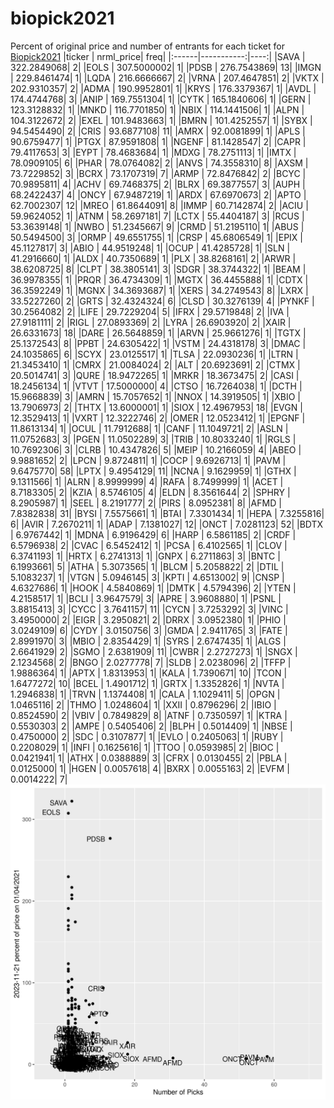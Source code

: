 # biopick2021
Percent of original price and number of entrants for each ticket for [Biopick2021](https://twitter.com/hashtag/Biopick2021)
|ticker |  nrml_price| freq|
|:------|-----------:|----:|
|SAVA   | 322.2849068|    2|
|EOLS   | 307.5000002|    1|
|PDSB   | 276.7543869|   13|
|IMGN   | 229.8461474|    1|
|LQDA   | 216.6666667|    2|
|VRNA   | 207.4647851|    2|
|VKTX   | 202.9310357|    2|
|ADMA   | 190.9952801|    1|
|KRYS   | 176.3379367|    1|
|AVDL   | 174.4744768|    3|
|ANIP   | 169.7551304|    1|
|CYTK   | 165.1840606|    1|
|GERN   | 123.3128832|    1|
|MNKD   | 116.7701850|    1|
|NBIX   | 114.1441506|    1|
|ALPN   | 104.3122672|    2|
|EXEL   | 101.9483663|    1|
|BMRN   | 101.4252557|    1|
|SYBX   |  94.5454490|    2|
|CRIS   |  93.6877108|   11|
|AMRX   |  92.0081899|    1|
|APLS   |  90.6759477|    1|
|PTGX   |  87.9591808|    1|
|NGENF  |  81.1428547|    2|
|CAPR   |  79.4117653|    3|
|EYPT   |  78.4683684|    1|
|MDXG   |  78.2751113|    1|
|IMTX   |  78.0909105|    6|
|PHAR   |  78.0764082|    2|
|ANVS   |  74.3558310|    8|
|AXSM   |  73.7229852|    3|
|BCRX   |  73.1707319|    7|
|ARMP   |  72.8476842|    2|
|BCYC   |  70.9895811|    4|
|ACHV   |  69.7468375|    2|
|BLRX   |  69.3877557|    3|
|AUPH   |  68.2422437|    4|
|ONCY   |  67.9487219|    1|
|ARDX   |  67.6970673|    2|
|APTO   |  62.7002307|   12|
|MREO   |  61.8644091|    8|
|IMMP   |  60.7142874|    2|
|ACIU   |  59.9624052|    1|
|ATNM   |  58.2697181|    7|
|LCTX   |  55.4404187|    3|
|RCUS   |  53.3639148|    1|
|NWBO   |  51.2345667|    9|
|CRMD   |  51.2195110|    1|
|ABUS   |  50.5494500|    3|
|ORMP   |  49.6551755|    1|
|CRSP   |  45.6806549|    1|
|EPIX   |  45.1127817|    3|
|ABIO   |  44.9519248|    1|
|OCUP   |  41.4285728|    1|
|SLN    |  41.2916660|    1|
|ALDX   |  40.7350689|    1|
|PLX    |  38.8268161|    2|
|ARWR   |  38.6208725|    8|
|CLPT   |  38.3805141|    3|
|SDGR   |  38.3744322|    1|
|BEAM   |  36.9978355|    1|
|PRQR   |  36.4734309|    1|
|MGTX   |  36.4455888|    1|
|CDTX   |  36.3592249|    1|
|MGNX   |  34.3693687|    1|
|XERS   |  34.2749543|    8|
|LXRX   |  33.5227260|    2|
|GRTS   |  32.4324324|    6|
|CLSD   |  30.3276139|    4|
|PYNKF  |  30.2564082|    2|
|LIFE   |  29.7229204|    5|
|IFRX   |  29.5719848|    2|
|IVA    |  27.9181111|    2|
|RIGL   |  27.0893369|    2|
|LYRA   |  26.6903920|    2|
|XAIR   |  26.6331673|   18|
|DARE   |  26.5648859|    1|
|ARVN   |  25.9661276|    1|
|TGTX   |  25.1372543|    8|
|PPBT   |  24.6305422|    1|
|VSTM   |  24.4318178|    3|
|DMAC   |  24.1035865|    6|
|SCYX   |  23.0125517|    1|
|TLSA   |  22.0930236|    1|
|LTRN   |  21.3453410|    1|
|CMRX   |  21.0084024|    2|
|ALT    |  20.6923691|    2|
|CTMX   |  20.5014741|    3|
|QURE   |  18.9472265|    1|
|MRKR   |  18.3673475|    2|
|CASI   |  18.2456134|    1|
|VTVT   |  17.5000000|    4|
|CTSO   |  16.7264038|    1|
|DCTH   |  15.9668839|    3|
|AMRN   |  15.7057652|    1|
|NNOX   |  14.3919505|    1|
|XBIO   |  13.7906973|    2|
|THTX   |  13.6000001|    1|
|SIOX   |  12.4967953|   18|
|EVGN   |  12.3529413|    1|
|VXRT   |  12.3222746|    2|
|OMER   |  12.0523412|    1|
|EPGNF  |  11.8613134|    1|
|OCUL   |  11.7912688|    1|
|CANF   |  11.1049721|    2|
|ASLN   |  11.0752683|    3|
|PGEN   |  11.0502289|    3|
|TRIB   |  10.8033240|    1|
|RGLS   |  10.7692306|    3|
|CLRB   |  10.4347826|    5|
|MEIP   |  10.2166059|    4|
|ABEO   |   9.9881652|    2|
|LPCN   |   9.8724811|    1|
|COCP   |   9.6926713|    1|
|PAVM   |   9.6475770|   58|
|LPTX   |   9.4954129|   11|
|NCNA   |   9.1629959|    1|
|GTHX   |   9.1311566|    1|
|ALRN   |   8.9999999|    4|
|RAFA   |   8.7499999|    1|
|ACET   |   8.7183305|    2|
|KZIA   |   8.5746105|    4|
|ELDN   |   8.3561644|    2|
|SPHRY  |   8.2905987|    1|
|SEEL   |   8.2191777|    2|
|PIRS   |   8.0952381|    8|
|AFMD   |   7.8382838|   31|
|BYSI   |   7.5575661|    1|
|BTAI   |   7.3301434|    1|
|HEPA   |   7.3255816|    6|
|AVIR   |   7.2670211|    1|
|ADAP   |   7.1381027|   12|
|ONCT   |   7.0281123|   52|
|BDTX   |   6.9767442|    1|
|MDNA   |   6.9196429|    6|
|HARP   |   6.5861185|    2|
|CRDF   |   6.5796938|    2|
|CVAC   |   6.5452412|    1|
|PCSA   |   6.4102565|    1|
|CLOV   |   6.3741193|    1|
|HRTX   |   6.2741313|    1|
|GNPX   |   6.2711863|    3|
|BNTC   |   6.1993661|    5|
|ATHA   |   5.3073565|    1|
|BLCM   |   5.2058822|    2|
|DTIL   |   5.1083237|    1|
|VTGN   |   5.0946145|    3|
|KPTI   |   4.6513002|    9|
|CNSP   |   4.6327686|    1|
|HOOK   |   4.5840869|    1|
|DMTK   |   4.5794396|    2|
|YTEN   |   4.2158517|    1|
|BCLI   |   3.9647579|    3|
|APRE   |   3.9608880|    1|
|PSNL   |   3.8815413|    3|
|CYCC   |   3.7641157|   11|
|CYCN   |   3.7253292|    3|
|VINC   |   3.4950000|    2|
|EIGR   |   3.2950821|    2|
|DRRX   |   3.0952380|    1|
|PHIO   |   3.0249109|    6|
|CYDY   |   3.0150756|    3|
|GMDA   |   2.9411765|    3|
|FATE   |   2.8991970|    3|
|MBIO   |   2.8354429|    1|
|SYRS   |   2.6747435|    1|
|ALGS   |   2.6641929|    2|
|SGMO   |   2.6381909|   11|
|CWBR   |   2.2727273|    1|
|SNGX   |   2.1234568|    2|
|BNGO   |   2.0277778|    7|
|SLDB   |   2.0238096|    2|
|TFFP   |   1.9886364|    1|
|APTX   |   1.8313953|    1|
|KALA   |   1.7390671|   10|
|TCON   |   1.6477272|   10|
|BCEL   |   1.4901712|    1|
|GRTX   |   1.3352826|    1|
|NVTA   |   1.2946838|    1|
|TRVN   |   1.1374408|    1|
|CALA   |   1.1029411|    5|
|OPGN   |   1.0465116|    2|
|THMO   |   1.0248604|    1|
|XXII   |   0.8796296|    2|
|IBIO   |   0.8524590|    2|
|VBIV   |   0.7849829|    8|
|ATNF   |   0.7350597|    1|
|KTRA   |   0.5530303|    2|
|AMPE   |   0.5405406|    2|
|BLPH   |   0.5014409|    1|
|NBSE   |   0.4750000|    2|
|SDC    |   0.3107877|    1|
|EVLO   |   0.2405063|    1|
|RUBY   |   0.2208029|    1|
|INFI   |   0.1625616|    1|
|TTOO   |   0.0593985|    2|
|BIOC   |   0.0421941|    1|
|ATHX   |   0.0388889|    3|
|CFRX   |   0.0130455|    2|
|PBLA   |   0.0125000|    1|
|HGEN   |   0.0057618|    4|
|BXRX   |   0.0055163|    2|
|EVFM   |   0.0014222|    7|
![retvspicks](biopicks.png?raw=true)
